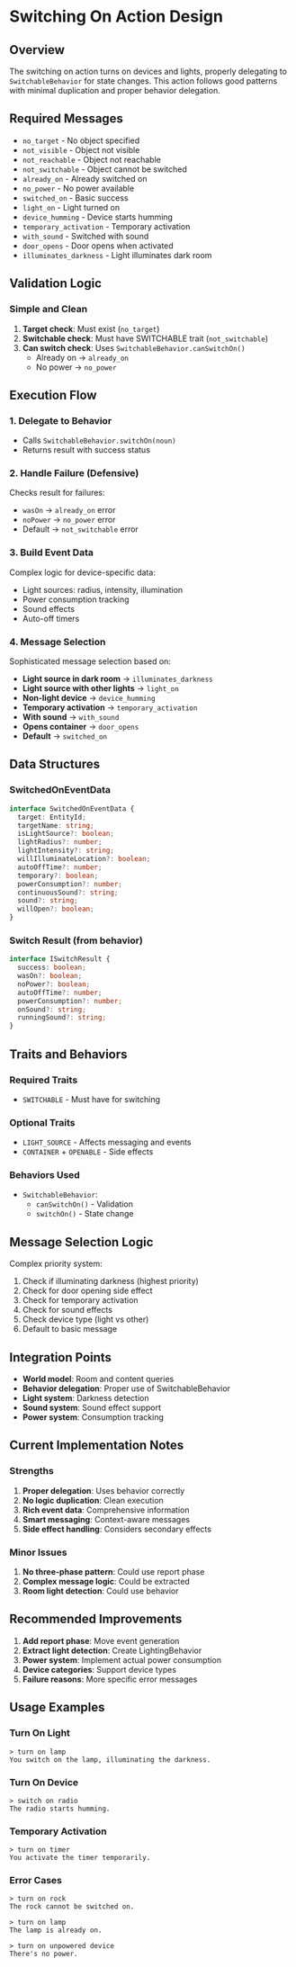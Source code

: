 # Switching On Action Design

## Overview
The switching on action turns on devices and lights, properly delegating to `SwitchableBehavior` for state changes. This action follows good patterns with minimal duplication and proper behavior delegation.

## Required Messages
- `no_target` - No object specified
- `not_visible` - Object not visible
- `not_reachable` - Object not reachable
- `not_switchable` - Object cannot be switched
- `already_on` - Already switched on
- `no_power` - No power available
- `switched_on` - Basic success
- `light_on` - Light turned on
- `device_humming` - Device starts humming
- `temporary_activation` - Temporary activation
- `with_sound` - Switched with sound
- `door_opens` - Door opens when activated
- `illuminates_darkness` - Light illuminates dark room

## Validation Logic

### Simple and Clean
1. **Target check**: Must exist (`no_target`)
2. **Switchable check**: Must have SWITCHABLE trait (`not_switchable`)
3. **Can switch check**: Uses `SwitchableBehavior.canSwitchOn()`
   - Already on → `already_on`
   - No power → `no_power`

## Execution Flow

### 1. Delegate to Behavior
- Calls `SwitchableBehavior.switchOn(noun)`
- Returns result with success status

### 2. Handle Failure (Defensive)
Checks result for failures:
- `wasOn` → `already_on` error
- `noPower` → `no_power` error
- Default → `not_switchable` error

### 3. Build Event Data
Complex logic for device-specific data:
- Light sources: radius, intensity, illumination
- Power consumption tracking
- Sound effects
- Auto-off timers

### 4. Message Selection
Sophisticated message selection based on:
- **Light source in dark room** → `illuminates_darkness`
- **Light source with other lights** → `light_on`
- **Non-light device** → `device_humming`
- **Temporary activation** → `temporary_activation`
- **With sound** → `with_sound`
- **Opens container** → `door_opens`
- **Default** → `switched_on`

## Data Structures

### SwitchedOnEventData
```typescript
interface SwitchedOnEventData {
  target: EntityId;
  targetName: string;
  isLightSource?: boolean;
  lightRadius?: number;
  lightIntensity?: string;
  willIlluminateLocation?: boolean;
  autoOffTime?: number;
  temporary?: boolean;
  powerConsumption?: number;
  continuousSound?: string;
  sound?: string;
  willOpen?: boolean;
}
```

### Switch Result (from behavior)
```typescript
interface ISwitchResult {
  success: boolean;
  wasOn?: boolean;
  noPower?: boolean;
  autoOffTime?: number;
  powerConsumption?: number;
  onSound?: string;
  runningSound?: string;
}
```

## Traits and Behaviors

### Required Traits
- `SWITCHABLE` - Must have for switching

### Optional Traits
- `LIGHT_SOURCE` - Affects messaging and events
- `CONTAINER` + `OPENABLE` - Side effects

### Behaviors Used
- `SwitchableBehavior`:
  - `canSwitchOn()` - Validation
  - `switchOn()` - State change

## Message Selection Logic

Complex priority system:
1. Check if illuminating darkness (highest priority)
2. Check for door opening side effect
3. Check for temporary activation
4. Check for sound effects
5. Check device type (light vs other)
6. Default to basic message

## Integration Points
- **World model**: Room and content queries
- **Behavior delegation**: Proper use of SwitchableBehavior
- **Light system**: Darkness detection
- **Sound system**: Sound effect support
- **Power system**: Consumption tracking

## Current Implementation Notes

### Strengths
1. **Proper delegation**: Uses behavior correctly
2. **No logic duplication**: Clean execution
3. **Rich event data**: Comprehensive information
4. **Smart messaging**: Context-aware messages
5. **Side effect handling**: Considers secondary effects

### Minor Issues
1. **No three-phase pattern**: Could use report phase
2. **Complex message logic**: Could be extracted
3. **Room light detection**: Could use behavior

## Recommended Improvements
1. **Add report phase**: Move event generation
2. **Extract light detection**: Create LightingBehavior
3. **Power system**: Implement actual power consumption
4. **Device categories**: Support device types
5. **Failure reasons**: More specific error messages

## Usage Examples

### Turn On Light
```
> turn on lamp
You switch on the lamp, illuminating the darkness.
```

### Turn On Device
```
> switch on radio
The radio starts humming.
```

### Temporary Activation
```
> turn on timer
You activate the timer temporarily.
```

### Error Cases
```
> turn on rock
The rock cannot be switched on.

> turn on lamp
The lamp is already on.

> turn on unpowered device
There's no power.
```